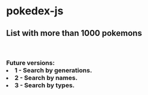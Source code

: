 # pokedex-js

<h2>
List with more than 1000 pokemons </h2>
</br>
<h3>Future versions:

<li>1 - Search by generations.</li>
<li>2 - Search by names.</li>
<li>3 - Search by types.</li>
